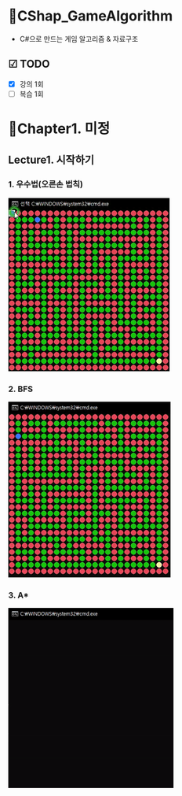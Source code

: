 # 🚀CShap_GameAlgorithm
- C#으로 만드는 게임 알고리즘 & 자료구조

## ☑ TODO
- [x] 강의 1회
- [ ] 복습 1회

# 🎨Chapter1. 미정
## Lecture1. 시작하기
### 1. 우수법(오른손 법칙)
![](Screenshots/right.gif)

### 2. BFS
![](Screenshots/BFS.gif)

### 3. A*
![](Screenshots/Astar.gif)